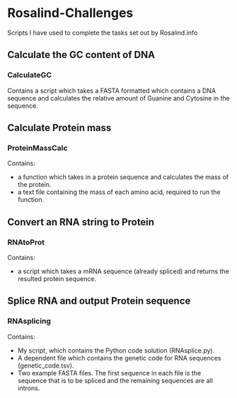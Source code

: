 # Rosalind-Challenges
Scripts I have used to complete the tasks set out by Rosalind.info

## Calculate the GC content of DNA
### CalculateGC
Contains a script which takes a FASTA formatted which contains a DNA sequence and calculates the relative amount of Guanine and Cytosine in the sequence.

## Calculate Protein mass
### ProteinMassCalc
Contains:
 - a function which takes in a protein sequence and calculates the mass of the protein.
 - a text file containing the mass of each amino acid, required to run the function.

## Convert an RNA string to Protein
### RNAtoProt
Contains:
- a script which takes a mRNA sequence (already spliced) and returns the resulted protein sequence.

## Splice RNA and output Protein sequence
### RNAsplicing
Contains:
 - My script, which contains the Python code solution (RNAsplice.py).
 - A dependent file which contains the genetic code for RNA sequences (genetic_code.tsv).
 - Two example FASTA files. The first sequence in each file is the sequence that is to be spliced and the remaining sequences are all introns.
